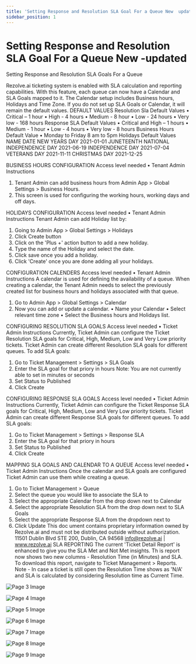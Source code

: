 ```yaml
---
title: 'Setting Response and Resolution SLA Goal For a Queue New  updated'
sidebar_position: 1
---
```



# Setting Response and Resolution SLA Goal For a Queue New -updated



Setting Response and
Resolution SLA Goals
For a Queue


Rezolve.ai ticketing system is enabled with SLA calculation and reporting capabilities. With this feature, each queue
can now have a Calendar and SLA Goals mapped to it. The Calendar setup includes Business hours, Holidays and
Time Zone.
If you do not set up SLA Goals or Calendar, it will remain the default values.
DEFAULT VALUES
Resolution Sla Default Values
• Critical – 1 hour
• High - 4 hours
• Medium - 8 hour
• Low - 24 hours
• Very low - 168 hours
Response SLA Default Values
• Critical and High – 1 hours
• Medium - 1 hour
• Low - 4 hours
• Very low - 8 hours
Business Hours Default Value
• Monday to Friday 8 am to 5pm
Holidays Default Values
NAME DATE
NEW YEARS DAY 2021-01-01
JUNETEENTH NATIONAL INDEPENDENCE DAY 2021-06-19
INDEPENDENCE DAY 2021-07-04
VETERANS DAY 2021-11-11
CHRISTMAS DAY 2021-12-25

BUSINESS HOURS CONFIGURATION
Access level needed
• Tenant Admin
Instructions
1. Tenant Admin can add business hours from Admin App &gt; Global Settings &gt; Business Hours.
2. This screen is used for configuring the working hours, working days and off days.

HOLIDAYS CONFIGURATION
Access level needed
• Tenant Admin
Instructions
Tenant Admin can add Holiday list by:
1. Going to Admin App &gt; Global Settings &gt; Holidays
2. Click Create button
3. Click on the 'Plus +' action button to add a new holiday.
4. Type the name of the Holiday and select the date.
5. Click save once you add a holiday.
6. Click 'Create' once you are done adding all your holidays.

CONFIGURATION CALENDERS
Access level needed
• Tenant Admin
Instructions
A calendar is used for defining the availability of a queue. When creating a calendar, the Tenant Admin
needs to select the previously created list for business hours and holidays associated with that queue.
1. Go to Admin App &gt; Global Settings &gt; Calendar
2. Now you can add or update a calendar.
• Name your Calendar
• Select relevant time zone
• Select the Business hours and Holidays list.

CONFIGURING RESOLUTION SLA GOALS
Access level needed
• Ticket Admin
Instructions
Currently, Ticket Admin can configure the Ticket Resolution SLA goals for Critical, High, Medium, Low and
Very Low priority tickets.
Ticket Admin can create different Resolution SLA goals for different queues. To add SLA goals:
1. Go to Ticket Management &gt; Settings &gt; SLA Goals
2. Enter the SLA goal for that priory in hours
Note: You are not currently able to set in minutes or seconds
3. Set Status to Published
4. Click Create

CONFIGURING RESPONSE SLA GOALS
Access level needed
• Ticket Admin
Instructions
Currently, Ticket Admin can configure the Ticket Response SLA goals for Critical, High, Medium, Low and
Very Low priority tickets.
Ticket Admin can create different Response SLA goals for different queues. To add SLA goals:
1. Go to Ticket Management &gt; Settings &gt; Response SLA
2. Enter the SLA goal for that priory in hours
3. Set Status to Published
4. Click Create

MAPPING SLA GOALS AND CALENDAR TO A QUEUE
Access level needed
• Ticket Admin
Instructions
Once the calendar and SLA goals are configured Ticket Admin can use them while creating a queue.
1. Go to Ticket Management &gt; Queue
2. Select the queue you would like to associate the SLA to
3. Select the appropriate Calendar from the drop down next to Calendar
4. Select the appropriate Resolution SLA from the drop down next to SLA Goals
5. Select the appropriate Response SLA from the dropdown next to
6. Click Update
This doc ument contains proprietary information owned by Rezolve.ai and must not
be distributed outside without authorization.
11501 Dublin Blvd STE 200, Dublin, CA 94568 info@rezolve.ai | www.rezolve.ai
SLA REPORTING
The current 'Ticket Detail Report' is enhanced to give you the SLA Met and Not Met insights.
Th is report now shows two new columns - Resolution Time (in Minutes) and SLA.
To download this report, navigate to Ticket Management &gt; Reports.
Note - In case a ticket is still open the Resolution Time shows as 'N/A' and SLA is calculated by considering
Resolution time as Current Time.


![Page 3 Image](/img/reference/images/Setting-Response-and-Resolution-SLA-Goal-For-a-Queue-New--updated_page3_4.png)

![Page 4 Image](/img/reference/images/Setting-Response-and-Resolution-SLA-Goal-For-a-Queue-New--updated_page4_4.png)

![Page 5 Image](/img/reference/images/Setting-Response-and-Resolution-SLA-Goal-For-a-Queue-New--updated_page5_4.png)

![Page 6 Image](/img/reference/images/Setting-Response-and-Resolution-SLA-Goal-For-a-Queue-New--updated_page6_4.png)

![Page 7 Image](/img/reference/images/Setting-Response-and-Resolution-SLA-Goal-For-a-Queue-New--updated_page7_4.png)

![Page 8 Image](/img/reference/images/Setting-Response-and-Resolution-SLA-Goal-For-a-Queue-New--updated_page8_4.png)

![Page 9 Image](/img/reference/images/Setting-Response-and-Resolution-SLA-Goal-For-a-Queue-New--updated_page9_4.png)